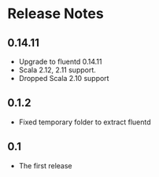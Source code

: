 # Release Notes

## 0.14.11

 - Upgrade to fluentd 0.14.11
 - Scala 2.12, 2.11 support.
 - Dropped Scala 2.10 support

## 0.1.2
 - Fixed temporary folder to extract fluentd

## 0.1
 - The first release
